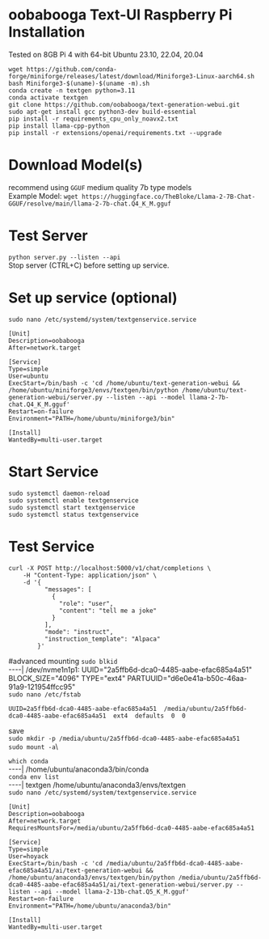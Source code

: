 # oobabooga Text-UI Raspberry Pi Installation 
Tested on 8GB Pi 4 with 64-bit Ubuntu 23.10, 22.04, 20.04
```
wget https://github.com/conda-forge/miniforge/releases/latest/download/Miniforge3-Linux-aarch64.sh
bash Miniforge3-$(uname)-$(uname -m).sh
conda create -n textgen python=3.11
conda activate textgen
git clone https://github.com/oobabooga/text-generation-webui.git
sudo apt-get install gcc python3-dev build-essential
pip install -r requirements_cpu_only_noavx2.txt
pip install llama-cpp-python
pip install -r extensions/openai/requirements.txt --upgrade
```
# Download Model(s)
recommend using `GGUF` medium quality 7b type models\
Example Model:
`wget https://huggingface.co/TheBloke/Llama-2-7B-Chat-GGUF/resolve/main/llama-2-7b-chat.Q4_K_M.gguf`

# Test Server
`python server.py --listen --api`\
Stop server (CTRL+C) before setting up service.

# Set up service (optional)
`sudo nano /etc/systemd/system/textgenservice.service`
```
[Unit]
Description=oobabooga
After=network.target

[Service]
Type=simple
User=ubuntu
ExecStart=/bin/bash -c 'cd /home/ubuntu/text-generation-webui && /home/ubuntu/miniforge3/envs/textgen/bin/python /home/ubuntu/text-generation-webui/server.py --listen --api --model llama-2-7b-chat.Q4_K_M.gguf'
Restart=on-failure
Environment="PATH=/home/ubuntu/miniforge3/bin"

[Install]
WantedBy=multi-user.target
```
# Start Service
```
sudo systemctl daemon-reload
sudo systemctl enable textgenservice
sudo systemctl start textgenservice
sudo systemctl status textgenservice
```
# Test Service
```
curl -X POST http://localhost:5000/v1/chat/completions \
    -H "Content-Type: application/json" \
    -d '{
          "messages": [
            {
              "role": "user",
              "content": "tell me a joke"
            }
          ],
          "mode": "instruct",
          "instruction_template": "Alpaca"
        }'
```
#advanced mounting
`sudo blkid`\
----| /dev/nvme1n1p1: UUID="2a5ffb6d-dca0-4485-aabe-efac685a4a51" BLOCK_SIZE="4096" TYPE="ext4" PARTUUID="d6e0e41a-b50c-46aa-91a9-121954ffcc95"\
`sudo nano /etc/fstab`
```
UUID=2a5ffb6d-dca0-4485-aabe-efac685a4a51  /media/ubuntu/2a5ffb6d-dca0-4485-aabe-efac685a4a51  ext4  defaults  0  0
```
save\
`sudo mkdir -p /media/ubuntu/2a5ffb6d-dca0-4485-aabe-efac685a4a51`\
`sudo mount -a`\

`which conda`\
----| /home/ubuntu/anaconda3/bin/conda\
`conda env list`\
----| textgen                  /home/ubuntu/anaconda3/envs/textgen\
`sudo nano /etc/systemd/system/textgenservice.service`
```
[Unit]
Description=oobabooga
After=network.target
RequiresMountsFor=/media/ubuntu/2a5ffb6d-dca0-4485-aabe-efac685a4a51

[Service]
Type=simple
User=hoyack
ExecStart=/bin/bash -c 'cd /media/ubuntu/2a5ffb6d-dca0-4485-aabe-efac685a4a51/ai/text-generation-webui && /home/ubuntu/anaconda3/envs/textgen/bin/python /media/ubuntu/2a5ffb6d-dca0-4485-aabe-efac685a4a51/ai/text-generation-webui/server.py --listen --api --model llama-2-13b-chat.Q5_K_M.gguf'
Restart=on-failure
Environment="PATH=/home/ubuntu/anaconda3/bin"

[Install]
WantedBy=multi-user.target
```
